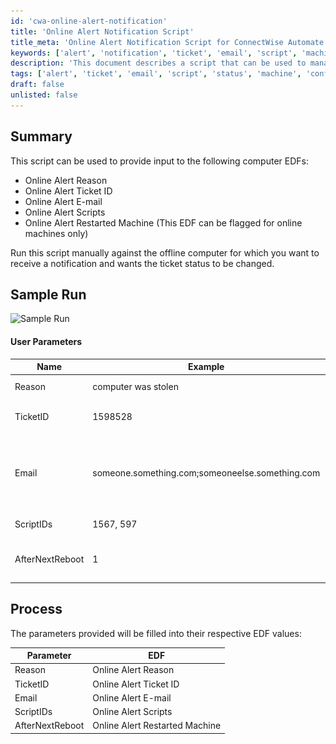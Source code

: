 ```yaml
---
id: 'cwa-online-alert-notification'
title: 'Online Alert Notification Script'
title_meta: 'Online Alert Notification Script for ConnectWise Automate'
keywords: ['alert', 'notification', 'ticket', 'email', 'script', 'machine', 'status', 'offline', 'online']
description: 'This document describes a script that can be used to manage online alert notifications for offline computers in ConnectWise Automate. It details the user parameters required to customize the alert notifications, including ticket IDs, email recipients, and scripts to run when the machine comes back online.'
tags: ['alert', 'ticket', 'email', 'script', 'status', 'machine', 'configuration']
draft: false
unlisted: false
---
```

## Summary

This script can be used to provide input to the following computer EDFs:

- Online Alert Reason
- Online Alert Ticket ID
- Online Alert E-mail
- Online Alert Scripts
- Online Alert Restarted Machine (This EDF can be flagged for online machines only)

Run this script manually against the offline computer for which you want to receive a notification and wants the ticket status to be changed.

## Sample Run

![Sample Run](..\..\..\static\img\Online-Status-Alerting---Update-EDFs-Param\image_1.png)

#### User Parameters

| Name            | Example                     | Required | Description                                                                                                           |
|-----------------|-----------------------------|----------|-----------------------------------------------------------------------------------------------------------------------|
| Reason          | computer was stolen          | False    | The reason specified in the Computer EDF "Online Alert Reason"                                                      |
| TicketID        | 1598528                     | Semi     | Ticket ID specified in the Computer EDF "Online Alert Ticket ID" for which the one wants to change the status in Manage. |
| Email           | someone.something.com;someoneelse.something.com | Semi     | Email ID for the recipient who wants to be notified via email if the machine comes back online. <br> Multiple Email addresses can be added by separating them with a semi-colon ';' without any space. <br> Example: `someone.something.com;someoneelse.something.com` |
| ScriptIDs       | 1567, 597                  | False    | A comma-separated list of script IDs to run against the machine when it comes back online.                          |
| AfterNextReboot | 1                           | False    | Set this to `1` to flag the `Online Alert Restarted Machine` EDF for the online computer. Notification will be sent after the next restart of the machine after marking this EDF. |

## Process

The parameters provided will be filled into their respective EDF values:

| Parameter       | EDF                        |
|-----------------|---------------------------|
| Reason          | Online Alert Reason        |
| TicketID        | Online Alert Ticket ID     |
| Email           | Online Alert E-mail        |
| ScriptIDs       | Online Alert Scripts       |
| AfterNextReboot | Online Alert Restarted Machine |


